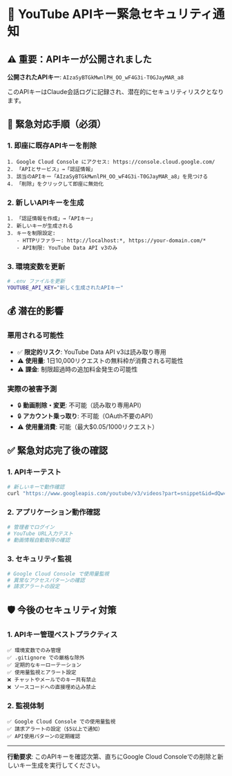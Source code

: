 # 🚨 YouTube APIキー緊急セキュリティ通知

## ⚠️ 重要：APIキーが公開されました

**公開されたAPIキー**: `AIzaSyBTGkMwnlPH_OO_wF4G3i-T0GJayMAR_a8`

このAPIキーはClaude会話ログに記録され、潜在的にセキュリティリスクとなります。

## 🚨 緊急対応手順（必須）

### 1. 即座に既存APIキーを削除
```
1. Google Cloud Console にアクセス: https://console.cloud.google.com/
2. 「APIとサービス」→「認証情報」
3. 該当のAPIキー「AIzaSyBTGkMwnlPH_OO_wF4G3i-T0GJayMAR_a8」を見つける
4. 「削除」をクリックして即座に無効化
```

### 2. 新しいAPIキーを生成
```
1. 「認証情報を作成」→「APIキー」
2. 新しいキーが生成される
3. キーを制限設定:
   - HTTPリファラー: http://localhost:*, https://your-domain.com/*
   - API制限: YouTube Data API v3のみ
```

### 3. 環境変数を更新
```bash
# .env ファイルを更新
YOUTUBE_API_KEY="新しく生成されたAPIキー"
```

## 💰 潜在的影響

### 悪用される可能性
- ✅ **限定的リスク**: YouTube Data API v3は読み取り専用
- ⚠️ **使用量**: 1日10,000リクエストの無料枠が消費される可能性
- ⚠️ **課金**: 制限超過時の追加料金発生の可能性

### 実際の被害予測
- 🔒 **動画削除・変更**: 不可能（読み取り専用API）
- 🔒 **アカウント乗っ取り**: 不可能（OAuth不要のAPI）
- ⚠️ **使用量消費**: 可能（最大$0.05/1000リクエスト）

## ✅ 緊急対応完了後の確認

### 1. APIキーテスト
```bash
# 新しいキーで動作確認
curl "https://www.googleapis.com/youtube/v3/videos?part=snippet&id=dQw4w9WgXcQ&key=新しいAPIキー"
```

### 2. アプリケーション動作確認
```bash
# 管理者でログイン
# YouTube URL入力テスト
# 動画情報自動取得の確認
```

### 3. セキュリティ監視
```bash
# Google Cloud Console で使用量監視
# 異常なアクセスパターンの確認
# 請求アラートの設定
```

## 🛡️ 今後のセキュリティ対策

### 1. APIキー管理ベストプラクティス
```
✅ 環境変数でのみ管理
✅ .gitignore での厳格な除外
✅ 定期的なキーローテーション
✅ 使用量監視とアラート設定
❌ チャットやメールでのキー共有禁止
❌ ソースコードへの直接埋め込み禁止
```

### 2. 監視体制
```
✅ Google Cloud Console での使用量監視
✅ 請求アラートの設定（$5以上で通知）
✅ API使用パターンの定期確認
```

---

**行動要求**: このAPIキーを確認次第、直ちにGoogle Cloud Consoleでの削除と新しいキー生成を実行してください。